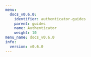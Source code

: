 ```yaml
---
menu:
  docs_v0.6.0:
    identifier: authenticator-guides
    parent: guides
    name: Authenticator
    weight: 10
menu_name: docs_v0.6.0
info:
  version: v0.6.0
---
```


